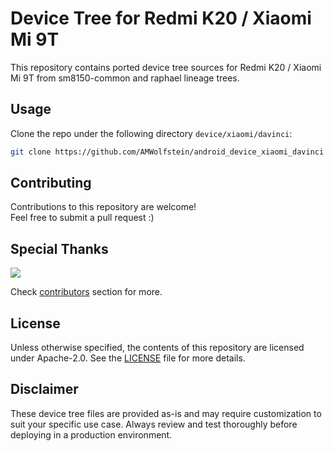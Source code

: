 # Device Tree for Redmi K20 / Xiaomi Mi 9T
This repository contains ported device tree sources for Redmi K20 / Xiaomi Mi 9T from sm8150-common and raphael lineage trees.   

## Usage
Clone the repo under the following directory `device/xiaomi/davinci`:

```sh
git clone https://github.com/AMWolfstein/android_device_xiaomi_davinci device/xiaomi/davinci
```

## Contributing
Contributions to this repository are welcome!  
Feel free to submit a pull request :)

## Special Thanks
<a href="https://github.com/AMWolfstein/android_device_xiaomi_davinci/graphs/contributors"><img src="https://contrib.rocks/image?repo=AMWolfstein/android_device_xiaomi_davinci&max=10"/></a>

Check [contributors](https://github.com/AMWolfstein/android_device_xiaomi_davinci/graphs/contributors) section for more.

## License
Unless otherwise specified, the contents of this repository are licensed under Apache-2.0. See the [LICENSE](/LICENSE) file for more details.

## Disclaimer
These device tree files are provided as-is and may require customization to suit your specific use case. Always review and test thoroughly before deploying in a production environment.